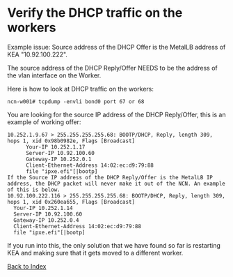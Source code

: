 # Verify the DHCP traffic on the workers

Example issue: Source address of the DHCP Offer is the MetalLB address of KEA "10.92.100.222".  

The source address of the DHCP Reply/Offer NEEDS to be the address of the vlan interface on the Worker.

Here is how to look at DHCP traffic on the workers:

```
ncn-w001# tcpdump -envli bond0 port 67 or 68
```

You are looking for the source IP address of the DHCP Reply/Offer, this is an example of working offer:

```
10.252.1.9.67 > 255.255.255.255.68: BOOTP/DHCP, Reply, length 309, hops 1, xid 0x98b0982e, Flags [Broadcast]
      Your-IP 10.252.1.17
      Server-IP 10.92.100.60
      Gateway-IP 10.252.0.1
      Client-Ethernet-Address 14:02:ec:d9:79:88
      file "ipxe.efi"[|bootp]
If the Source IP address of the DHCP Reply/Offer is the MetalLB IP address, the DHCP packet will never make it out of the NCN. An example of this is below.
10.92.100.222.116 > 255.255.255.255.68: BOOTP/DHCP, Reply, length 309, hops 1, xid 0x260ea655, Flags [Broadcast]
  Your-IP 10.252.1.14
  Server-IP 10.92.100.60
  Gateway-IP 10.252.0.4
  Client-Ethernet-Address 14:02:ec:d9:79:88
  file "ipxe.efi"[|bootp]
```
 
If you run into this, the only solution that we have found so far is restarting KEA and making sure that it gets moved to a different worker.  

[Back to Index](../index.md)
